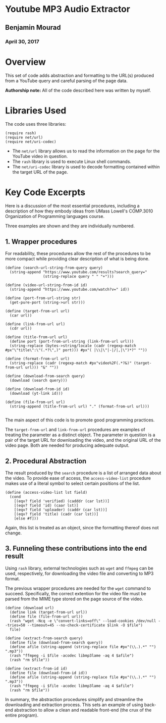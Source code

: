 # Youtube MP3 Audio Extractor

## Benjamin Mourad
### April 30, 2017

# Overview
This set of code adds abstraction and formatting to the URL(s) produced
from a YouTube query and careful parsing of the page data.

**Authorship note:** All of the code described here was written by myself.

# Libraries Used
The code uses three libraries:

```
(require rash)
(require net/url)
(require net/uri-codec)
```

* The ```net/url``` library allows us to read the information on the page for the YouTube video in question.
* The ```rash``` library is used to execute Linux shell commands.
* The ```net/uri-codec``` library is used to decode formatting contained within the target URL of the page.

# Key Code Excerpts

Here is a discussion of the most essential procedures, including a description of how they embody ideas from 
UMass Lowell's COMP.3010 Organization of Programming languages course.

Three examples are shown and they are individually numbered. 

## 1. Wrapper procedures

For readability, these procedures allow the rest of the procedures to be
more compact while providing clear description of what is being done.

```
(define (search-url-string-from-query query)
  (string-append "https://www.youtube.com/results?search_query="
                 (string-replace query " " "+")))

(define (video-url-string-from-id id)
  (string-append "https://www.youtube.com/watch?v=" id))

(define (port-from-url-string str)
  (get-pure-port (string->url str)))
  
(define (target-from-url url)
  (car url))

(define (link-from-url url)
  (cdr url))
  
(define (title-from-url url)
  (define port (port-from-url-string (link-from-url url)))
  (string-replace (bytes->string/locale (cadr (regexp-match #px"\"title\":\"(.*?\",)" port))) #px"( |\\|\"|-|/|,|\")*?" ""))

(define (format-from-url url)
  (string-replace (cadr (regexp-match #px"video%2F(.*?&)" (target-from-url url))) "&" ""))

(define (download-from-search query)
  (download (search query)))

(define (download-from-id id)
  (download (yt-link id)))

(define (file-from-url url)
  (string-append (title-from-url url) "." (format-from-url url)))
  
```
 
The main aspect of this code is to promote good programming practices.

The ```target-from-url``` and ```link-from-url``` procedures are examples of treating the parameter as a distinct object.
The parameter in question is a pair of the target URL for downloading the video, and the original URL of the video page.
Both are needed for producing adequate output.
 
## 2. Procedural Abstraction

The result produced by the ```search``` procedure is a list of arranged data about the video.
To provide ease of access, the ```access-video-list``` procedure makes use of a literal symbol to select
certain positions of the list.


```
(define (access-video-list lst field)
  (cond
    [(eqv? field 'verified) (cadddr (car lst))]
    [(eqv? field 'id) (caar lst)]
    [(eqv? field 'uploader) (caddr (car lst))]
    [(eqv? field 'title) (cadr (car lst))]
    [else #f]))
```

Again, this list is treated as an object, since the formatting thereof does not change.

## 3. Funneling these contributions into the end result

Using ```rash``` library, external technologies such as ```wget``` and ```ffmpeg``` can be used, respectively,
for downloading the video file and converting to MP3 format.

The previous wrapper procedures are needed for the ```wget``` command to succeed. Specifically, the correct extention for
the video file must be parsed from the MIME type stored on the page source of the video.


```
(define (download url)
  (define link (target-from-url url))
  (define file (file-from-url url))
  (rash "wget -Ncq -e \"convert-links=off\" --load-cookies /dev/null --tries=50 --timeout=45 --no-check-certificate $link -O $file")
  file)
  
(define (extract-from-search query)
  (define file (download-from-search query))
  (define afile (string-append (string-replace file #px"(\\.).*" "") ".mp3"))
  (rash "ffmpeg -i $file -acodec libmp3lame -aq 4 $afile")
  (rash "rm $file"))

(define (extract-from-id id)
  (define file (download-from-id id))
  (define afile (string-append (string-replace file #px"(\\.).*" "") ".mp3"))
  (rash "ffmpeg -i $file -acodec libmp3lame -aq 4 $afile")
  (rash "rm $file"))
```

In summary, the abstraction procedures simplify and streamline the downloading and extraction process.
This sets an example of using back-end abstraction to allow a clean and readable front-end (the crux of the entire program).

